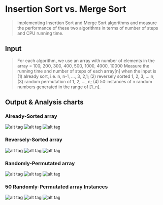 # Insertion Sort vs. Merge Sort
> Implementing Insertion Sort and Merge Sort algorithms and measure the performance of these two algorithms in terms of number of steps and CPU running time.

## Input
> For each algorithm, we use an array with number of elements in the array = 100, 200, 300, 400, 500, 1000, 4000, 10000
Measure the running time and number of steps of each array[n] when the input is (1) already sort, i.e. n, n-1, …, 3, 2,1; (2) reversely sorted 1, 2, 3, … n; (3) random permutation of 1, 2, …, n; (4) 50 instances of n random numbers generated in the range of [1..n].

## Output & Analysis charts
### Already-Sorted array
![alt tag](https://github.com/abdel-elsayed/Algorithms/blob/master/Insertion%20Sort%20vs.%20Merge%20Sort/images/charts/already%20sorted%20time.jpg)
![alt tag](https://github.com/abdel-elsayed/Algorithms/blob/master/Insertion%20Sort%20vs.%20Merge%20Sort/images/output/output1.PNG)
![alt tag](https://github.com/abdel-elsayed/Algorithms/blob/master/Insertion%20Sort%20vs.%20Merge%20Sort/images/output/output2.PNG)

### Reversely-Sorted array
![alt tag](https://github.com/abdel-elsayed/Algorithms/blob/master/Insertion%20Sort%20vs.%20Merge%20Sort/images/charts/reversely%20sorted%20time%20graph.jpg)
![alt tag](https://github.com/abdel-elsayed/Algorithms/blob/master/Insertion%20Sort%20vs.%20Merge%20Sort/images/output/reverselySortedOutput.PNG)
![alt tag](https://github.com/abdel-elsayed/Algorithms/blob/master/Insertion%20Sort%20vs.%20Merge%20Sort/images/output/reverselySortedOutput1.PNG)

### Randomly-Permutated array
![alt tag](https://github.com/abdel-elsayed/Algorithms/blob/master/Insertion%20Sort%20vs.%20Merge%20Sort/images/charts/random-permutation-time-graph.jpg)
![alt tag](https://github.com/abdel-elsayed/Algorithms/blob/master/Insertion%20Sort%20vs.%20Merge%20Sort/images/output/randomPermutationOutput.PNG)
![alt tag](https://github.com/abdel-elsayed/Algorithms/blob/master/Insertion%20Sort%20vs.%20Merge%20Sort/images/output/randomPermutationOutput1.PNG)

### 50 Randomly-Permutated array Instances
![alt tag](https://github.com/abdel-elsayed/Algorithms/blob/master/Insertion%20Sort%20vs.%20Merge%20Sort/images/charts/50%20instances-time%20graph.jpg)
![alt tag](https://github.com/abdel-elsayed/Algorithms/blob/master/Insertion%20Sort%20vs.%20Merge%20Sort/images/output/50instancesOutput.PNG)
![alt tag](https://github.com/abdel-elsayed/Algorithms/blob/master/Insertion%20Sort%20vs.%20Merge%20Sort/images/output/50instancesOutput1.PNG)
